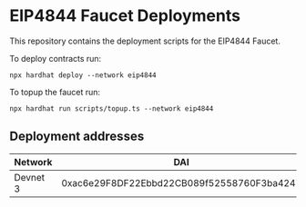 # EIP4844 Faucet Deployments

This repository contains the deployment scripts for the EIP4844 Faucet.

To deploy contracts run:

```shell
npx hardhat deploy --network eip4844
```

To topup the faucet run:

```shell
npx hardhat run scripts/topup.ts --network eip4844
```

## Deployment addresses

| Network  | DAI                                        | WETH9                                      | MultiFaucet                                |
| -------- | ------------------------------------------ | ------------------------------------------ | ------------------------------------------ |
| Devnet 3 | 0xac6e29F8DF22Ebbd22CB089f52558760F3ba4247 | 0x0bD9060153E7CA86341E9B7D53df2bc0eC51B985 | 0x04F1e772E19234aCF03A8A9BC72d0308AAaFEB07 |
